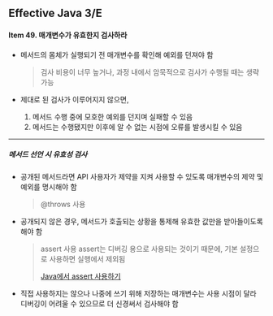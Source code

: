 ## Effective Java 3/E

#### Item 49. 매개변수가 유효한지 검사하라

- 메서드의 몸체가 실행되기 전 매개변수를 확인해 예외를 던져야 함

  > 검사 비용이 너무 높거나, 과정 내에서 암묵적으로 검사가 수행될 때는 생략 가능

- 제대로 된 검사가 이루어지지 않으면,

  1. 메서드 수행 중에 모호한 예외를 던지며 실패할 수 있음
  2. 메서드는 수행됐지만 이후에 알 수 없는 시점에 오류를 발생시킬 수 있음

-----

##### 메서드 선언 시 유효성 검사

- 공개된 메서드라면 API 사용자가 제약을 지켜 사용할 수 있도록 매개변수의 제약 및 예외를 명시해야 함

  > @throws 사용

- 공개되지 않은 경우, 메서드가 호출되는 상황을 통제해 유효한 값만을 받아들이도록 해야 함

  > assert 사용
  > assert는 디버깅 용으로 사용되는 것이기 때문에, 기본 설정으로 사용하면 실행에서 제외됨
  >
  > [Java에서 assert 사용하기](https://offbyone.tistory.com/294)

- 직접 사용하지는 않으나 나중에 쓰기 위해 저장하는 매개변수는 사용 시점이 달라 디버깅이 어려울 수 있으므로 더 신경써서 검사해야 함